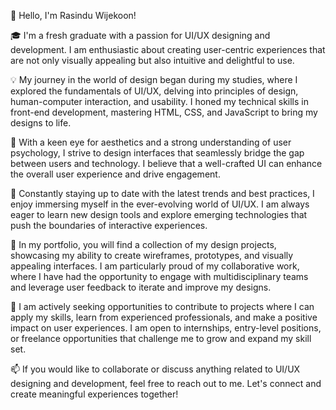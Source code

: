 👋 Hello, I'm Rasindu Wijekoon!

🎓 I'm a fresh graduate with a passion for UI/UX designing and development. I am enthusiastic about creating user-centric experiences that are not only visually appealing but also intuitive and delightful to use.

💡 My journey in the world of design began during my studies, where I explored the fundamentals of UI/UX, delving into principles of design, human-computer interaction, and usability. I honed my technical skills in front-end development, mastering HTML, CSS, and JavaScript to bring my designs to life.

🌟 With a keen eye for aesthetics and a strong understanding of user psychology, I strive to design interfaces that seamlessly bridge the gap between users and technology. I believe that a well-crafted UI can enhance the overall user experience and drive engagement.

🚀 Constantly staying up to date with the latest trends and best practices, I enjoy immersing myself in the ever-evolving world of UI/UX. I am always eager to learn new design tools and explore emerging technologies that push the boundaries of interactive experiences.

🎨 In my portfolio, you will find a collection of my design projects, showcasing my ability to create wireframes, prototypes, and visually appealing interfaces. I am particularly proud of my collaborative work, where I have had the opportunity to engage with multidisciplinary teams and leverage user feedback to iterate and improve my designs.

🌱 I am actively seeking opportunities to contribute to projects where I can apply my skills, learn from experienced professionals, and make a positive impact on user experiences. I am open to internships, entry-level positions, or freelance opportunities that challenge me to grow and expand my skill set.

📫 If you would like to collaborate or discuss anything related to UI/UX designing and development, feel free to reach out to me. Let's connect and create meaningful experiences together!



<!---
RasinduWijekoon/RasinduWijekoon is a ✨ special ✨ repository because its `README.md` (this file) appears on your GitHub profile.
You can click the Preview link to take a look at your changes.
--->
